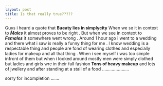 ```yaml
---
layout: post
title: Is that really true?????
---
```


Guys i heard a quote that **Bueaty lies in simplycity** When we se it in context to ***Males*** it almost proves to be 
right . But when we see in context to ***Females*** it somewhere went wrong . Around 1 hour ago i went to a wedding 
and there what i saw is really a funny thing for me . I know wedding is a respectable thing and people are fond of 
wearing clothes and especially ladies for makeup and all that thing . When i see myself i was too simple infront of them
but when i looked around mostly men were simply clothed but ladies and girls wre in their full fashion **Tons of heavy makeup**
and lots of jwellery and after standing at a stall  of a food ...................... 

sorry for incompletion .......
